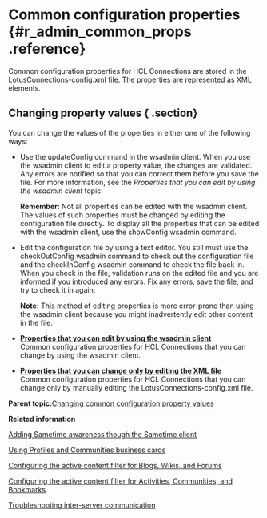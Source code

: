 # Common configuration properties {#r_admin_common_props .reference}

Common configuration properties for HCL Connections are stored in the LotusConnections-config.xml file. The properties are represented as XML elements.

## Changing property values { .section}

You can change the values of the properties in either one of the following ways:

-   Use the updateConfig command in the wsadmin client. When you use the wsadmin client to edit a property value, the changes are validated. Any errors are notified so that you can correct them before you save the file. For more information, see the *Properties that you can edit by using the wsadmin client* topic.

    **Remember:** Not all properties can be edited with the wsadmin client. The values of such properties must be changed by editing the configuration file directly. To display all the properties that can be edited with the wsadmin client, use the showConfig wsadmin command.

-   Edit the configuration file by using a text editor. You still must use the checkOutConfig wsadmin command to check out the configuration file and the checkInConfig wsadmin command to check the file back in. When you check in the file, validation runs on the edited file and you are informed if you introduced any errors. Fix any errors, save the file, and try to check it in again.

    **Note:** This method of editing properties is more error-prone than using the wsadmin client because you might inadvertently edit other content in the file.


-   **[Properties that you can edit by using the wsadmin client](../admin/r_admin_common_props_wsadmin.md)**  
Common configuration properties for HCL Connections that you can change by using the wsadmin client.
-   **[Properties that you can change only by editing the XML file](../admin/r_admin_common_props_edit-xml.md)**  
Common configuration properties for HCL Connections that you can change only by manually editing the LotusConnections-config.xml file.

**Parent topic:**[Changing common configuration property values](../admin/t_admin_common_changing_config.md)

**Related information**  


[Adding Sametime awareness though the Sametime client](../admin/t_admin_common_add_st_awareness.md)

[Using Profiles and Communities business cards](../customize/c_admin_profiles_biz_cards.md)

[Configuring the active content filter for Blogs, Wikis, and Forums](../secure/t_sec_change_acf_config.md)

[Configuring the active content filter for Activities, Communities, and Bookmarks](../secure/t_sec_change_acf_config_ckeditor.md)

[Troubleshooting inter-server communication](../troubleshoot/t_troubleshooting_server_communication.md)

